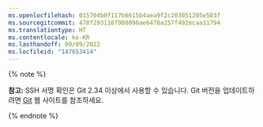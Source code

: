 ```yaml
---
ms.openlocfilehash: 015704b0f117b6615b4aea9f2c203051205e503f
ms.sourcegitcommit: 478f2931167988096ae6478a257f492ecaa11794
ms.translationtype: HT
ms.contentlocale: ko-KR
ms.lasthandoff: 09/09/2022
ms.locfileid: "147653414"
---
```


{% note %}

**참고:** SSH 서명 확인은 Git 2.34 이상에서 사용할 수 있습니다. Git 버전을 업데이트하려면 [Git](https://git-scm.com/downloads) 웹 사이트를 참조하세요.

{% endnote %}
